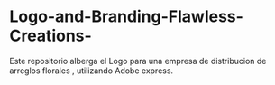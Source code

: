 # Logo-and-Branding-Flawless-Creations-
Este repositorio alberga el Logo para una empresa de distribucion de arreglos florales , utilizando Adobe express.
